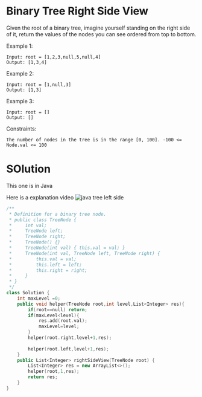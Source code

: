 # Binary Tree Right Side View

Given the root of a binary tree, imagine yourself standing on the right side of it, return the values of the nodes you can see ordered from top to bottom.

Example 1:

    Input: root = [1,2,3,null,5,null,4]
    Output: [1,3,4]

Example 2:

    Input: root = [1,null,3]
    Output: [1,3]

Example 3:

    Input: root = []
    Output: []
 

Constraints:

    The number of nodes in the tree is in the range [0, 100]. -100 <= Node.val <= 100

# SOlution

This one is in Java 

Here is a explanation video ![[java tree left side](https://i.ytimg.com/an_webp/thkuu_FWFD8/mqdefault_6s.webp?du=3000&sqp=CKuTr5YG&rs=AOn4CLCHzqnHuUwkU4wrpJsNxt-26bCNpg)](https://www.youtube.com/watch?v=thkuu_FWFD8)

```cpp
/**
 * Definition for a binary tree node.
 * public class TreeNode {
 *     int val;
 *     TreeNode left;
 *     TreeNode right;
 *     TreeNode() {}
 *     TreeNode(int val) { this.val = val; }
 *     TreeNode(int val, TreeNode left, TreeNode right) {
 *         this.val = val;
 *         this.left = left;
 *         this.right = right;
 *     }
 * }
 */
class Solution {
    int maxLevel =0;
    public void helper(TreeNode root,int level,List<Integer> res){
        if(root==null) return;
        if(maxLevel<level){
            res.add(root.val);
            maxLevel=level;
        }
        helper(root.right,level+1,res);
        
        helper(root.left,level+1,res);
    }
    public List<Integer> rightSideView(TreeNode root) {
        List<Integer> res = new ArrayList<>();
        helper(root,1,res);
        return res;
    }
}
```